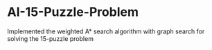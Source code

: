 # AI-15-Puzzle-Problem
Implemented the weighted A* search algorithm with graph search for solving the 15-puzzle problem
